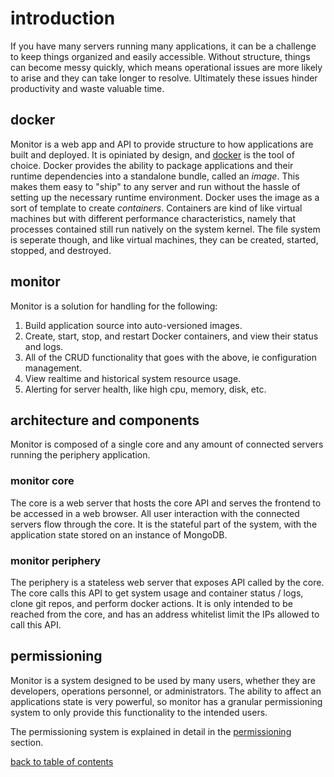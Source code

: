 

# introduction

If you have many servers running many applications, it can be a challenge to keep things organized and easily accessible. Without structure, things can become messy quickly, which means operational issues are more likely to arise and they can take longer to resolve. Ultimately these issues hinder productivity and waste valuable time.

## docker

Monitor is a web app and API to provide structure to how applications are built and deployed. It is opiniated by design, and [docker](https://docs.docker.com/) is the tool of choice. Docker provides the ability to package applications and their runtime dependencies into a standalone bundle, called an *image*. This makes them easy to "ship" to any server and run without the hassle of setting up the necessary runtime environment. Docker uses the image as a sort of template to create *containers*. Containers are kind of like virtual machines but with different performance characteristics, namely that processes contained still run natively on the system kernel. The file system is seperate though, and like virtual machines, they can be created, started, stopped, and destroyed.

## monitor

Monitor is a solution for handling for the following:

 1. Build application source into auto-versioned images. 
 2. Create, start, stop, and restart Docker containers, and view their status and logs.
 3. All of the CRUD functionality that goes with the above, ie configuration management.
 4. View realtime and historical system resource usage.
 5. Alerting for server health, like high cpu, memory, disk, etc.

## architecture and components

Monitor is composed of a single core and any amount of connected servers running the periphery application. 

### monitor core
The core is a web server that hosts the core API and serves the frontend to be accessed in a web browser. All user interaction with the connected servers flow through the core. It is the stateful part of the system, with the application state stored on an instance of MongoDB.

### monitor periphery
The periphery is a stateless web server that exposes API called by the core. The core calls this API to get system usage and container status / logs, clone git repos, and perform docker actions. It is only intended to be reached from the core, and has an address whitelist limit the IPs allowed to call this API.

## permissioning

Monitor is a system designed to be used by many users, whether they are developers, operations personnel, or administrators. The ability to affect an applications state is very powerful, so monitor has a granular permissioning system to only provide this functionality to the intended users.

The permissioning system is explained in detail in the [permissioning](https://github.com/mbecker20/monitor/blob/main/docs/permissions.md) section.

[back to table of contents](https://github.com/mbecker20/monitor/blob/main/readme.md)
